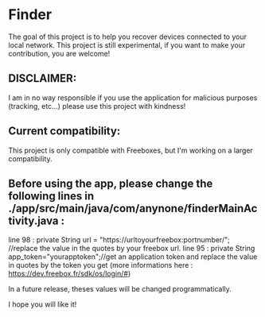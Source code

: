 # Finder

The goal of this project is to help you recover devices connected to your local network. This project is still experimental, if you want to make your contribution, you are welcome!

## DISCLAIMER: 
I am in no way responsible if you use the application for malicious purposes (tracking, etc...) please use this project with kindness!

## Current compatibility:
This project is only compatible with Freeboxes, but I'm working on a larger compatibility.

## Before using the app, please change the following lines in ./app/src/main/java/com/anynone/finderMainActivity.java :
line 98 : private String url = "https://urltoyourfreebox:portnumber/"; //replace the value in the quotes by your freebox url.
line 95 : private String app_token="yourapptoken";//get an application token and replace the value in quotes by the token you get (more informations here : https://dev.freebox.fr/sdk/os/login/#)

In a future release, theses values will be changed programmatically.

I hope you will like it!
